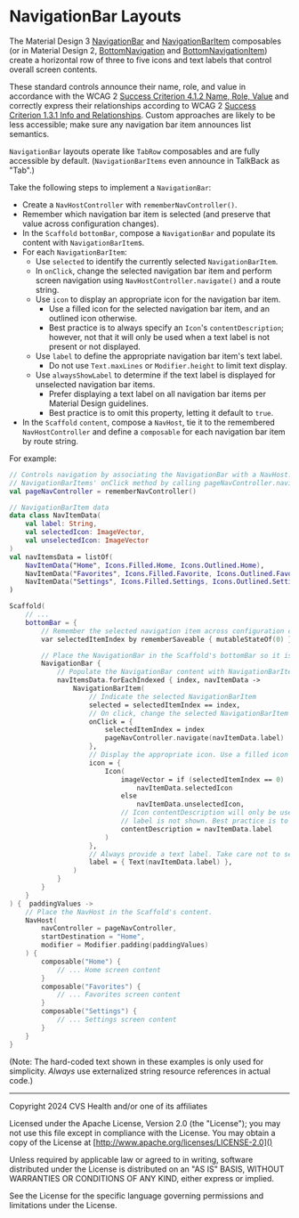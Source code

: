 # NavigationBar Layouts

The Material Design 3 [NavigationBar](https://developer.android.com/reference/kotlin/androidx/compose/material3/package-summary#NavigationBar(androidx.compose.ui.Modifier,androidx.compose.ui.graphics.Color,androidx.compose.ui.graphics.Color,androidx.compose.ui.unit.Dp,androidx.compose.foundation.layout.WindowInsets,kotlin.Function1)) and [NavigationBarItem](https://developer.android.com/reference/kotlin/androidx/compose/material3/package-summary#(androidx.compose.foundation.layout.RowScope).NavigationBarItem(kotlin.Boolean,kotlin.Function0,kotlin.Function0,androidx.compose.ui.Modifier,kotlin.Boolean,kotlin.Function0,kotlin.Boolean,androidx.compose.material3.NavigationBarItemColors,androidx.compose.foundation.interaction.MutableInteractionSource)) composables (or in Material Design 2, [BottomNavigation](https://developer.android.com/reference/kotlin/androidx/compose/material/package-summary#bottomnavigation) and [BottomNavigationItem](https://developer.android.com/reference/kotlin/androidx/compose/material/package-summary#bottomnavigationitem)) create a horizontal row of three to five icons and text labels that control overall screen contents.

These standard controls announce their name, role, and value in accordance with the WCAG 2 [Success Criterion 4.1.2 Name, Role, Value](https://www.w3.org/TR/WCAG21/#name-role-value) and correctly express their relationships according to WCAG 2 [Success Criterion 1.3.1 Info and Relationships](https://www.w3.org/TR/WCAG21/#info-and-relationships). Custom approaches are likely to be less accessible; make sure any navigation bar item announces list semantics.

`NavigationBar` layouts operate like `TabRow` composables and are fully accessible by default. (`NavigationBarItems` even announce in TalkBack as "Tab".)

Take the following steps to implement a `NavigationBar`:

- Create a `NavHostController` with `rememberNavController()`.
- Remember which navigation bar item is selected (and preserve that value across configuration changes).
- In the `Scaffold` `bottomBar`, compose a `NavigationBar` and populate its content with `NavigationBarItem`s.
- For each `NavigationBarItem`:
    - Use `selected` to identify the currently selected `NavigationBarItem`.
    - In `onClick`, change the selected navigation bar item and perform screen navigation using `NavHostController.navigate()` and a route string.
    - Use `icon` to display an appropriate icon for the navigation bar item. 
        - Use a filled icon for the selected navigation bar item, and an outlined icon otherwise.
        - Best practice is to always specify an `Icon`'s `contentDescription`; however, not that it will only be used when a text label is not present or not displayed.
    - Use `label` to define the appropriate navigation bar item's text label.
        - Do not use `Text.maxLines` or `Modifier.height` to limit text display.
    - Use `alwaysShowLabel` to determine if the text label is displayed for unselected navigation bar items.
        - Prefer displaying a text label on all navigation bar items per Material Design guidelines.
        - Best practice is to omit this property, letting it default to `true`.
- In the `Scaffold` `content`, compose a `NavHost`, tie it to the remembered `NavHostController` and define a `composable` for each navigation bar item by route string.

For example:

```kotlin
// Controls navigation by associating the NavigationBar with a NavHost. Perform navigation in each
// NavigationBarItems' onClick method by calling pageNavController.navigate() with a route string.
val pageNavController = rememberNavController()

// NavigationBarItem data
data class NavItemData(
    val label: String,
    val selectedIcon: ImageVector,
    val unselectedIcon: ImageVector
)
val navItemsData = listOf(
    NavItemData("Home", Icons.Filled.Home, Icons.Outlined.Home),
    NavItemData("Favorites", Icons.Filled.Favorite, Icons.Outlined.FavoriteBorder),
    NavItemData("Settings", Icons.Filled.Settings, Icons.Outlined.Settings),
)

Scaffold(
    // ...
    bottomBar = {
        // Remember the selected navigation item across configuration changes.
        var selectedItemIndex by rememberSaveable { mutableStateOf(0) }

        // Place the NavigationBar in the Scaffold's bottomBar so it is locked to the screen bottom.
        NavigationBar {
            // Populate the NavigationBar content with NavigationBarItem composeables.
            navItemsData.forEachIndexed { index, navItemData ->
                NavigationBarItem(
                    // Indicate the selected NavigationBarItem
                    selected = selectedItemIndex == index,
                    // On click, change the selected NavigationBarItem and perform navigation
                    onClick = {
                        selectedItemIndex = index
                        pageNavController.navigate(navItemData.label)
                    },
                    // Display the appropriate icon. Use a filled icon for the selected item.
                    icon = {
                        Icon(
                            imageVector = if (selectedItemIndex == 0)
                                navItemData.selectedIcon 
                            else
                                navItemData.unselectedIcon,
                            // Icon contentDescription will only be used if there is no label or the
                            // label is not shown. Best practice is to provide it.
                            contentDescription = navItemData.label
                        )
                    },
                    // Always provide a text label. Take care not to set maxLines or height limits.
                    label = { Text(navItemData.label) },
                )
            }
        }
    }
) {  paddingValues ->
    // Place the NavHost in the Scaffold's content.
    NavHost(
        navController = pageNavController,
        startDestination = "Home",
        modifier = Modifier.padding(paddingValues)
    ) {
        composable("Home") {
            // ... Home screen content
        }
        composable("Favorites") {
            // ... Favorites screen content
        }
        composable("Settings") {
            // ... Settings screen content
        }
    }
}
```

(Note: The hard-coded text shown in these examples is only used for simplicity. _Always_ use externalized string resource references in actual code.)

----

Copyright 2024 CVS Health and/or one of its affiliates

Licensed under the Apache License, Version 2.0 (the "License");
you may not use this file except in compliance with the License.
You may obtain a copy of the License at
[http://www.apache.org/licenses/LICENSE-2.0]()

Unless required by applicable law or agreed to in writing, software
distributed under the License is distributed on an "AS IS" BASIS,
WITHOUT WARRANTIES OR CONDITIONS OF ANY KIND, either express or implied.

See the License for the specific language governing permissions and
limitations under the License.